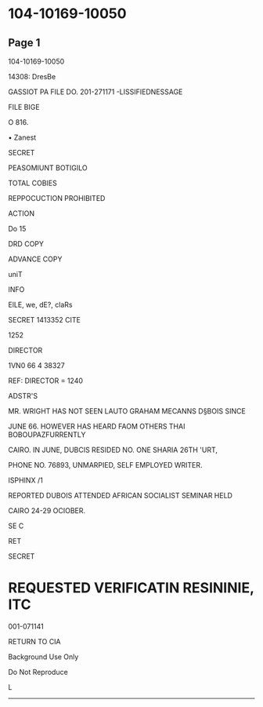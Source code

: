 # 104-10169-10050

## Page 1

104-10169-10050

14308: DresBe

GASSIOT PA FILE DO. 201-271171 -LISSIFIEDNESSAGE

FILE BIGE

O 816.

• Zanest

SECRET

PEASOMIUNT BOTIGILO

TOTAL COBIES

REPPOCUCTION PROHIBITED

ACTION

Do 15

DRD COPY

ADVANCE COPY

uniT

INFO

ElLE, we, dE?, claRs

SECRET 1413352 CITE

1252

DIRECTOR

1VN0 66 4 38327

REF: DIRECTOR = 1240

ADSTR'S

MR. WRIGHT HAS NOT SEEN LAUTO GRAHAM MECANNS D§BOIS SINCE

JUNE 66. HOWEVER HAS HEARD FAOM OTHERS THAI BOBOUPAZFURRENTLY

CAIRO. IN JUNE, DUBCIS RESIDED NO. ONE SHARIA 26TH 'URT,

PHONE NO. 76893, UNMARPIED, SELF EMPLOYED WRITER.

ISPHINX /1

REPORTED DUBOIS ATTENDED AFRICAN SOCIALIST SEMINAR HELD

CAIRO 24-29 OCIOBER.

SE C

RET

SECRET

# REQUESTED VERIFICATIN RESININIE, ITC

001-071141

RETURN TO CIA

Background Use Only

Do Not Reproduce

L

---

